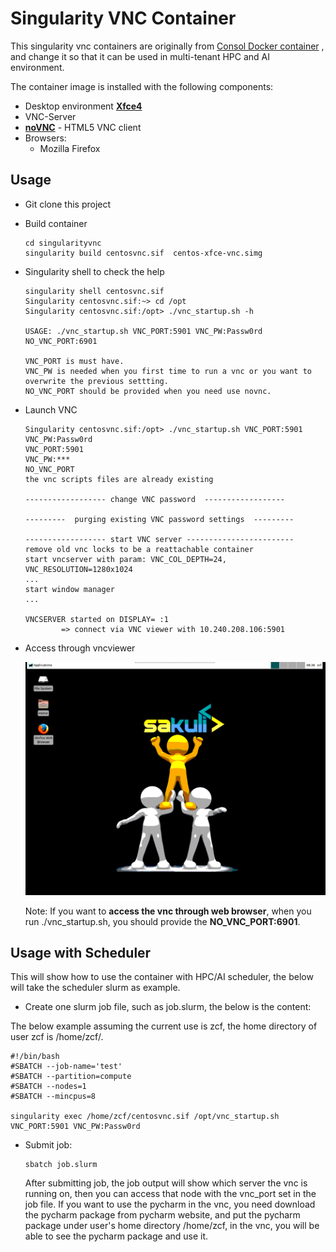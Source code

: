 # Singularity VNC Container

This singularity vnc containers are originally from  [Consol Docker container](https://github.com/ConSol/docker-headless-vnc-container) , and change it so that it can be used in multi-tenant HPC  and AI environment.



The container image is installed with the following components:

* Desktop environment [**Xfce4**](http://www.xfce.org) 
* VNC-Server 
* [**noVNC**](https://github.com/novnc/noVNC) - HTML5 VNC client 
* Browsers:
  * Mozilla Firefox
  

## Usage 
- Git clone this project

- Build container

  ```
  cd singularityvnc
  singularity build centosvnc.sif  centos-xfce-vnc.simg
  ```

- Singularity shell to check the help

  ```
  singularity shell centosvnc.sif 
  Singularity centosvnc.sif:~> cd /opt
  Singularity centosvnc.sif:/opt> ./vnc_startup.sh -h
  
  USAGE: ./vnc_startup.sh VNC_PORT:5901 VNC_PW:Passw0rd NO_VNC_PORT:6901
  
  VNC_PORT is must have.
  VNC_PW is needed when you first time to run a vnc or you want to overwrite the previous settting.
  NO_VNC_PORT should be provided when you need use novnc.
  
  ```

- Launch VNC

      Singularity centosvnc.sif:/opt> ./vnc_startup.sh VNC_PORT:5901 VNC_PW:Passw0rd
      VNC_PORT:5901
      VNC_PW:***
      NO_VNC_PORT
      the vnc scripts files are already existing
      
      ------------------ change VNC password  ------------------
      
      ---------  purging existing VNC password settings  ---------
      
      ------------------ start VNC server ------------------------
      remove old vnc locks to be a reattachable container
      start vncserver with param: VNC_COL_DEPTH=24, VNC_RESOLUTION=1280x1024
      ...
      start window manager
      ...
      
      VNCSERVER started on DISPLAY= :1
              => connect via VNC viewer with 10.240.208.106:5901

* Access through vncviewer

  ![VNC Desktop access via VNC Viewer](./vnc.png)

  Note: If you want to **access the vnc through web browser**,  when you run ./vnc_startup.sh, you should provide the **NO_VNC_PORT:6901**.

## Usage with Scheduler

This will show how to use the container with HPC/AI scheduler, the below will take the scheduler slurm as example.

- Create one slurm job file, such as job.slurm, the below is the content:
 
 The below example assuming the current use is zcf, the home directory of user zcf is /home/zcf/.
  ```
  #!/bin/bash
  #SBATCH --job-name='test'
  #SBATCH --partition=compute
  #SBATCH --nodes=1
  #SBATCH --mincpus=8
  
  singularity exec /home/zcf/centosvnc.sif /opt/vnc_startup.sh VNC_PORT:5901 VNC_PW:Passw0rd
  ```


- Submit job:

  ```
  sbatch job.slurm
  ```
  After submitting job, the job output will show which server the vnc is running on, then you can access that node with the vnc_port set in the job file. 
  If you want to use the pycharm in the vnc, you need download the pycharm package from pycharm website, and put the pycharm package under user's home directory /home/zcf, in the vnc, you will be able to see the pycharm package and use it. 
  
